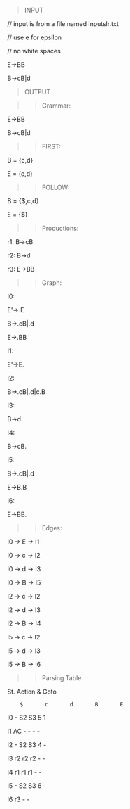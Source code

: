 > INPUT

// input is from a file named inputslr.txt

// use e for epsilon

// no white spaces

E->BB

B->cB|d

> OUTPUT

>> Grammar:

E->BB

B->cB|d
 
>> FIRST:

B = {c,d}

E = {c,d}
 
>> FOLLOW:

B = {$,c,d}

E = {$}
 

>> Productions:

r1: B->cB

r2: B->d

r3: E->BB
 
>> Graph:
 
I0:

E'->.E

B->.cB|.d

E->.BB
 
I1:

E'->E.
 
I2:

B->.cB|.d|c.B
 
I3:

B->d.
 
I4:

B->cB.
 
I5:

B->.cB|.d

E->B.B

 
I6:

E->BB.
 
>> Edges:

I0 -> E -> I1

I0 -> c -> I2

I0 -> d -> I3

I0 -> B -> I5

I2 -> c -> I2

I2 -> d -> I3

I2 -> B -> I4

I5 -> c -> I2

I5 -> d -> I3

I5 -> B -> I6

>> Parsing Table:

St.             Action & Goto

        $       c       d       B       E

I0      -       S2      S3      5       1

I1      AC      -       -       -       -

I2      -       S2      S3      4       -

I3      r2      r2      r2      -       -

I4      r1      r1      r1      -       -

I5      -       S2      S3      6       -

I6      r3      -       -
